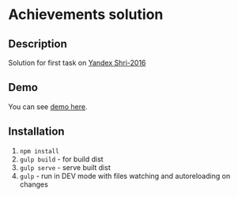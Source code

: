 # Achievements solution

## Description

Solution for first task on [Yandex Shri-2016](https://academy.yandex.ru/events/frontend/shri_simf-2016/#test)

## Demo

You can see [demo here](https://psdcoder.github.io/shri-simferopol-2016/).

## Installation

1. `npm install`
2. `gulp build` - for build dist
3. `gulp serve` - serve built dist
4. `gulp` - run in DEV mode with files watching and autoreloading on changes
